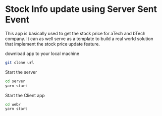 # Stock Info update using Server Sent Event

This app is basically used to get the stock price for aTech and bTech company. It can as well serve as a template to build a real world solution that implement the stock price update feature.

download app to your local machine

```sh
git clone url
```

Start the server

```sh
cd server
yarn start
```

Start the Client app

```sh
cd web/
yarn start
```
